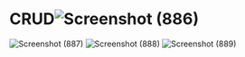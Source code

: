 # CRUD![Screenshot (886)](https://user-images.githubusercontent.com/97692048/157738584-b5329b2d-eb6d-45ae-aa7b-6c19fe84fa2a.png)
![Screenshot (887)](https://user-images.githubusercontent.com/97692048/157738596-3998a66c-2ed1-42a8-a6a8-a116ba56ad41.png)
![Screenshot (888)](https://user-images.githubusercontent.com/97692048/157738600-71497103-d702-4cfd-82f1-3bbbfb87dbdd.png)
![Screenshot (889)](https://user-images.githubusercontent.com/97692048/157738612-ec4ebd7c-fc48-43bb-b1f1-44cdced688d3.png)
